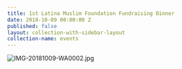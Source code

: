 ```yaml
---
title: 1st Latina Muslim Foundation Fundraising Dinner
date: 2018-10-09 00:00:00 Z
published: false
layout: collection-with-sidebar-layout
collection-name: events
---
```


![IMG-20181009-WA0002.jpg]({{site.baseurl}}/media/IMG-20181009-WA0002.jpg)
